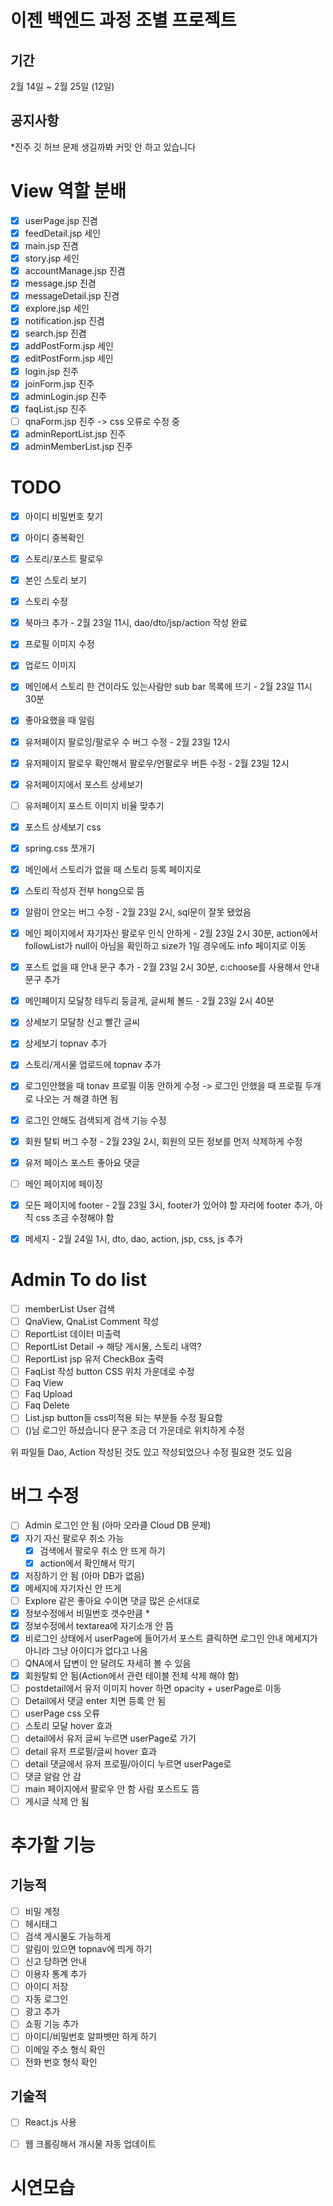 # 이젠 백엔드 과정 조별 프로젝트
## 기간
2월 14일 ~ 2월 25일 (12일)

## 공지사항
*진주 깃 허브 문제 생길까봐 커밋 안 하고 있습니다

# View 역할 분배
- [x] userPage.jsp 진겸
- [x] feedDetail.jsp 세인
- [x] main.jsp 진겸
- [x] story.jsp 세인
- [x] accountManage.jsp 진겸
- [x] message.jsp 진겸
- [x] messageDetail.jsp 진겸
- [x] explore.jsp 세인
- [x] notification.jsp 진겸
- [x] search.jsp 진겸
- [x] addPostForm.jsp 세인
- [x] editPostForm.jsp 세인
- [x] login.jsp 진주
- [x] joinForm.jsp 진주
- [x] adminLogin.jsp 진주
- [x] faqList.jsp 진주
- [ ] qnaForm.jsp 진주 -> css 오류로 수정 중
- [x] adminReportList.jsp 진주
- [x] adminMemberList.jsp 진주

# TODO
- [x] 아이디 비밀번호 찾기
- [x] 아이디 중복확인
- [x] 스토리/포스트 팔로우
- [x] 본인 스토리 보기
- [x] 스토리 수정
- [x] 북마크 추가 - 2월 23일 11시, dao/dto/jsp/action 작성 완료
- [x] 프로필 이미지 수정
- [x] 업로드 이미지
- [x] 메인에서 스토리 한 건이라도 있는사람만 sub bar 목록에 뜨기 - 2월 23일 11시 30분
- [x] 좋아요했을 때 알림
- [x] 유저페이지 팔로잉/팔로우 수 버그 수정 - 2월 23일 12시
- [x] 유저페이지 팔로우 확인해서 팔로우/언팔로우 버튼 수정 - 2월 23일 12시
- [x] 유저페이지에서 포스트 상세보기
- [ ] 유저페이지 포스트 이미지 비율 맞추기
- [x] 포스트 상세보기 css
- [x] spring.css 쪼개기
- [x] 메인에서 스토리가 없을 때 스토리 등록 페이지로
- [x] 스토리 작성자 전부 hong으로 뜸
- [x] 알람이 안오는 버그 수정 - 2월 23일 2시, sql문이 잘못 됐었음
- [x] 메인 페이지에서 자기자신 팔로우 인식 안하게 - 2월 23일 2시 30분, action에서 followList가 null이 아님을 확인하고 size가 1일 경우에도 info 페이지로 이동
- [x] 포스트 없을 때 안내 문구 추가  - 2월 23일 2시 30분, c:choose를 사용해서 안내문구 추가
- [x] 메인페이지 모달창 테두리 둥글게, 글씨체 볼드 - 2월 23일 2시 40분
- [x] 상세보기 모달창 신고 빨간 글씨
- [x] 상세보기 topnav 추가
- [x] 스토리/게시물 업로드에 topnav 추가
- [x] 로그인안했을 때 tonav 프로필 이동 안하게 수정 -> 로그인 안했을 때 프로필 두개로 나오는 거 해결 하면 됨 
- [x] 로그인 안해도 검색되게 검색 기능 수정
- [x] 회원 탈퇴 버그 수정 - 2월 23일 2시, 회원의 모든 정보를 먼저 삭제하게 수정
- [x] 유저 페이스 포스트 좋아요 댓글
- [ ] 메인 페이지에 페이징
- [x] 모든 페이지에 footer - 2월 23일 3시, footer가 있어야 할 자리에 footer 추가, 아직 css 조금 수정해야 함

- [x] 메세지 - 2월 24일 1시, dto, dao, action, jsp, css, js 추가

# Admin To do list

- [ ] memberList User 검색
- [ ] QnaView, QnaList Comment 작성
- [ ] ReportList 데이터 미출력
- [ ] ReportList Detail -> 해당 게시물, 스토리 내역?  
- [ ] ReportList jsp 유저 CheckBox 출력
- [ ] FaqList 작성 button CSS 위치 가운데로 수정  
- [ ] Faq View
- [ ] Faq Upload
- [ ] Faq Delete
- [ ] List.jsp button들 css미적용 되는 부분들 수정 필요함
- [ ] ()님 로그인 하셨습니다 문구 조금 더 가운데로 위치하게 수정

위 파일들 Dao, Action 작성된 것도 있고 작성되었으나 수정 필요한 것도 있음

# 버그 수정
- [ ] Admin 로그인 안 됨 (아마 오라클 Cloud DB 문제)
- [x] 자기 자신 팔로우 취소 가능
    - [x] 검색에서 팔로우 취소 안 뜨게 하기
    - [x] action에서 확인해서 막기
- [x] 저장하기 안 됨 (아마 DB가 없음)
- [x] 메세지에 자기자신 안 뜨게
- [ ] Explore 같은 좋아요 수이면 댓글 많은 순서대로
- [x] 정보수정에서 비밀번호 갯수만큼 *
- [x] 정보수정에서 textarea에 자기소개 안 뜸
- [x] 비로그인 상태에서 userPage에 들어가서 포스트 클릭하면 로그인 안내 메세지가 아니라 그냥 아이디가 없다고 나옴
- [ ] QNA에서 답변이 안 달려도 자세히 볼 수 있음
- [x] 회원탈퇴 안 됨(Action에서 관련 테이블 전체 삭제 해야 함)
- [ ] postdetail에서 유저 이미지 hover 하면 opacity + userPage로 이동
- [ ] Detail에서 댓글 enter 치면 등록 안 됨
- [ ] userPage css 오류
- [ ] 스토리 모달 hover 효과
- [ ] detail에서 유저 글씨 누르면 userPage로 가기
- [ ] detail 유저 프로필/글씨 hover 효과
- [ ] detail 댓글에서 유저 프로필/아이디 누르면 userPage로
- [ ] 댓글 알람 안 감
- [ ] main 페이지에서 팔로우 안 함 사람 포스트도 뜸
- [ ] 게시글 삭제 안 됨

# 추가할 기능
## 기능적
- [ ] 비밀 계정
- [ ] 헤시태그
- [ ] 검색 게시물도 가능하게
- [ ] 알림이 있으면 topnav에 띄게 하기
- [ ] 신고 당하면 안내
- [ ] 이용자 통계 추가
- [ ] 아이디 저장
- [ ] 자동 로그인
- [ ] 광고 추가
- [ ] 쇼핑 기능 추가
- [ ] 아이디/비밀번호 알파벳만 하게 하기
- [ ] 이메일 주소 형식 확인
- [ ] 전화 번호 형식 확인

## 기술적
- [ ] React.js 사용
- [ ] 웹 크롤링해서 개시물 자동 업데이트


# 시연모습

